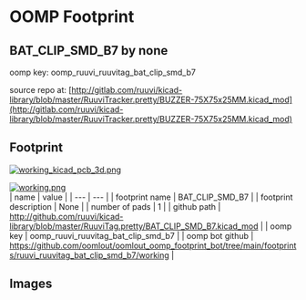 # OOMP Footprint  
## BAT_CLIP_SMD_B7  by none  
  
oomp key: oomp_ruuvi_ruuvitag_bat_clip_smd_b7  
  
source repo at: [http://gitlab.com/ruuvi/kicad-library/blob/master/RuuviTracker.pretty/BUZZER-75X75x25MM.kicad_mod](http://gitlab.com/ruuvi/kicad-library/blob/master/RuuviTracker.pretty/BUZZER-75X75x25MM.kicad_mod)  
## Footprint  
  
[![working_kicad_pcb_3d.png](working_kicad_pcb_3d_600.png)](working_kicad_pcb_3d.png)  
  
[![working.png](working_600.png)](working.png)  
| name | value | 
| --- | --- | 
| footprint name | BAT_CLIP_SMD_B7 | 
| footprint description | None | 
| number of pads | 1 | 
| github path | http://github.com/ruuvi/kicad-library/blob/master/RuuviTag.pretty/BAT_CLIP_SMD_B7.kicad_mod | 
| oomp key | oomp_ruuvi_ruuvitag_bat_clip_smd_b7 | 
| oomp bot github | https://github.com/oomlout/oomlout_oomp_footprint_bot/tree/main/footprints/ruuvi_ruuvitag_bat_clip_smd_b7/working | 
## Images  
